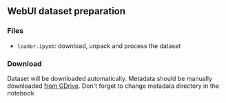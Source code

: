 ## WebUI dataset preparation

### Files

- `loader.ipynb`: download, unpack and process the dataset

### Download

Dataset will be downloaded automatically. Metadata should be manually downloaded [from GDrive](https://github.com/js0nwu/webui/blob/a66277390db23f9c8baaa21d8189ab499339db7c/downloads/downloader.py#L18). Don't forget to change metadata directory in the notebook


